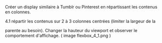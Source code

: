 Créer un display similaire à Tumblr ou Pinterest en répartissant les contenus en colonnes.

4.1 répartir les contenus sur 2 à 3 colonnes centrées (limiter la largeur de la <section> parente au besoin). 
    Changer la hauteur du viewport et observer le comportement d'affichage. ( image flexbox_4_1.png )